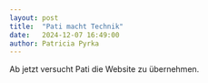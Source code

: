 ```yaml
---
layout: post
title:  "Pati macht Technik"
date:   2024-12-07 16:49:00
author: Patricia Pyrka
---
```

Ab jetzt versucht Pati die Website zu übernehmen.
